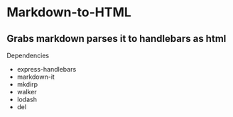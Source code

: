 # Markdown-to-HTML
## Grabs markdown parses it to handlebars as html
Dependencies
- express-handlebars
- markdown-it
- mkdirp
- walker
- lodash
- del

